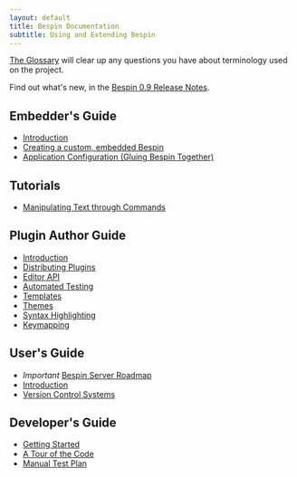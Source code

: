 ```yaml
---
layout: default
title: Bespin Documentation
subtitle: Using and Extending Bespin
---
```


[The Glossary](glossary.html) will clear up any questions you have about terminology used on the project.

Find out what's new, in the
[Bespin 0.9 Release Notes](releases/notes09.html).

Embedder's Guide
----------------

* [Introduction](embedding/index.html)
* [Creating a custom, embedded Bespin](embedding/building.html)
* [Application Configuration (Gluing Bespin Together)](embedding/appconfig.html)

Tutorials
---------

* [Manipulating Text through Commands](tutorials/commands.html)

Plugin Author Guide
-------------------

* [Introduction](pluginguide/index.html)
* [Distributing Plugins](pluginguide/distributing.html)
* [Editor API](pluginguide/editorapi.html)
* [Automated Testing](pluginguide/testing.html)
* [Templates](pluginguide/template.html)
* [Themes](pluginguide/theme.html)
* [Syntax Highlighting](pluginguide/syntax.html)
* [Keymapping](pluginguide/keymapping.html)

User's Guide
------------

* *Important* [Bespin Server Roadmap](userguide/server_roadmap.html)
* [Introduction](userguide/index.html)
* [Version Control Systems](userguide/vcs.html)

Developer's Guide
-----------------

* [Getting Started](devguide/index.html)
* [A Tour of the Code](devguide/tour.html)
* [Manual Test Plan](devguide/testplan.html)

[1]: https://wiki.mozilla.org/Bespin "The Bespin Wiki"
